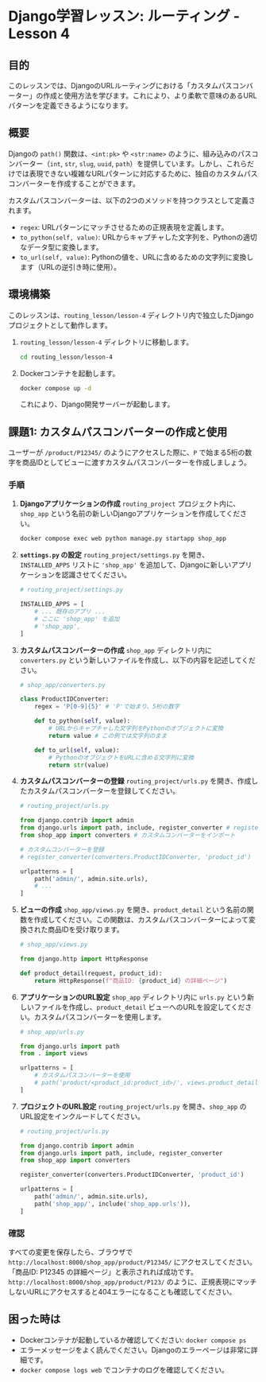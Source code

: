 # Django学習レッスン: ルーティング - Lesson 4

## 目的

このレッスンでは、DjangoのURLルーティングにおける「カスタムパスコンバーター」の作成と使用方法を学びます。これにより、より柔軟で意味のあるURLパターンを定義できるようになります。

## 概要

Djangoの `path()` 関数は、`<int:pk>` や `<str:name>` のように、組み込みのパスコンバーター（`int`, `str`, `slug`, `uuid`, `path`）を提供しています。しかし、これらだけでは表現できない複雑なURLパターンに対応するために、独自のカスタムパスコンバーターを作成することができます。

カスタムパスコンバーターは、以下の2つのメソッドを持つクラスとして定義されます。

*   `regex`: URLパターンにマッチさせるための正規表現を定義します。
*   `to_python(self, value)`: URLからキャプチャした文字列を、Pythonの適切なデータ型に変換します。
*   `to_url(self, value)`: Pythonの値を、URLに含めるための文字列に変換します（URLの逆引き時に使用）。

## 環境構築

このレッスンは、`routing_lesson/lesson-4` ディレクトリ内で独立したDjangoプロジェクトとして動作します。

1.  `routing_lesson/lesson-4` ディレクトリに移動します。
    ```bash
    cd routing_lesson/lesson-4
    ```
2.  Dockerコンテナを起動します。
    ```bash
    docker compose up -d
    ```
    これにより、Django開発サーバーが起動します。

## 課題1: カスタムパスコンバーターの作成と使用

ユーザーが `/product/P12345/` のようにアクセスした際に、`P` で始まる5桁の数字を商品IDとしてビューに渡すカスタムパスコンバーターを作成しましょう。

### 手順

1.  **Djangoアプリケーションの作成**
    `routing_project` プロジェクト内に、`shop_app` という名前の新しいDjangoアプリケーションを作成してください。
    ```bash
    docker compose exec web python manage.py startapp shop_app
    ```

2.  **`settings.py` の設定**
    `routing_project/settings.py` を開き、`INSTALLED_APPS` リストに `'shop_app'` を追加して、Djangoに新しいアプリケーションを認識させてください。

    ```python
    # routing_project/settings.py

    INSTALLED_APPS = [
        # ... 既存のアプリ ...
        # ここに 'shop_app' を追加
        # 'shop_app',
    ]
    ```

3.  **カスタムパスコンバーターの作成**
    `shop_app` ディレクトリ内に `converters.py` という新しいファイルを作成し、以下の内容を記述してください。

    ```python
    # shop_app/converters.py

    class ProductIDConverter:
        regex = 'P[0-9]{5}' # 'P'で始まり、5桁の数字

        def to_python(self, value):
            # URLからキャプチャした文字列をPythonのオブジェクトに変換
            return value # この例では文字列のまま

        def to_url(self, value):
            # PythonのオブジェクトをURLに含める文字列に変換
            return str(value)
    ```

4.  **カスタムパスコンバーターの登録**
    `routing_project/urls.py` を開き、作成したカスタムパスコンバーターを登録してください。

    ```python
    # routing_project/urls.py

    from django.contrib import admin
    from django.urls import path, include, register_converter # register_converterをインポート
    from shop_app import converters # カスタムコンバーターをインポート

    # カスタムコンバーターを登録
    # register_converter(converters.ProductIDConverter, 'product_id')

    urlpatterns = [
        path('admin/', admin.site.urls),
        # ...
    ]
    ```

5.  **ビューの作成**
    `shop_app/views.py` を開き、`product_detail` という名前の関数を作成してください。この関数は、カスタムパスコンバーターによって変換された商品IDを受け取ります。

    ```python
    # shop_app/views.py

    from django.http import HttpResponse

    def product_detail(request, product_id):
        return HttpResponse(f"商品ID: {product_id} の詳細ページ")
    ```

6.  **アプリケーションのURL設定**
    `shop_app` ディレクトリ内に `urls.py` という新しいファイルを作成し、`product_detail` ビューへのURLを設定してください。カスタムパスコンバーターを使用します。

    ```python
    # shop_app/urls.py

    from django.urls import path
    from . import views

    urlpatterns = [
        # カスタムパスコンバーターを使用
        # path('product/<product_id:product_id>/', views.product_detail, name='product_detail'),
    ]
    ```

7.  **プロジェクトのURL設定**
    `routing_project/urls.py` を開き、`shop_app` のURL設定をインクルードしてください。

    ```python
    # routing_project/urls.py

    from django.contrib import admin
    from django.urls import path, include, register_converter
    from shop_app import converters

    register_converter(converters.ProductIDConverter, 'product_id')

    urlpatterns = [
        path('admin/', admin.site.urls),
        path('shop_app/', include('shop_app.urls')),
    ]
    ```

### 確認

すべての変更を保存したら、ブラウザで `http://localhost:8000/shop_app/product/P12345/` にアクセスしてください。「商品ID: P12345 の詳細ページ」と表示されれば成功です。`http://localhost:8000/shop_app/product/P123/` のように、正規表現にマッチしないURLにアクセスすると404エラーになることも確認してください。

## 困った時は

*   Dockerコンテナが起動しているか確認してください: `docker compose ps`
*   エラーメッセージをよく読んでください。Djangoのエラーページは非常に詳細です。
*   `docker compose logs web` でコンテナのログを確認してください。
